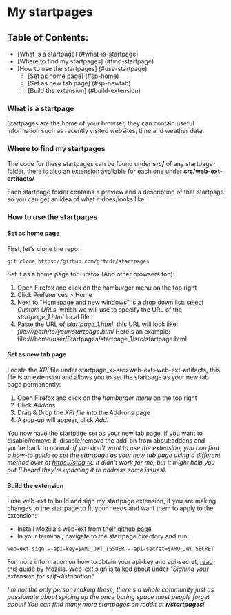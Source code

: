 # My startpages

## Table of Contents:
- [What is a startpage] (#what-is-startpage)
- [Where to find my startpages] (#find-startpage)
- [How to use the startpages] (#use-startpage)
	- [Set as home page] (#sp-home)
	- [Set as new tab page] (#sp-newtab)
	- [Build the extension] (#build-extension)

### What is a startpage <a name="what-is-startpage"></a>

Startpages are the home of your browser, they can contain useful information such as recently visited websites, time and weather data.

### Where to find my startpages <a name="find-startpage"></a>

The code for these startpages can be found under __src/__ of any startpage folder, there is also an extension available for each one under __src/web-ext-artifacts/__

Each startpage folder contains a preview and a description of that startpage so you can get an idea of what it does/looks like.

### How to use the startpages <a name="use-startpage"></a>
#### Set as home page <a name="sp-home"></a>
First, let's clone the repo:
```
git clone https://github.com/grtcdr/startpages
```
Set it as a home page for Firefox (And other browsers too):
1. Open Firefox and click on the hamburger menu on the top right
2. Click Preferences > Home
3. Next to "Homepage and new windows" is a drop down list: select _Custom URLs_, which we will use to specify the URL of the _startpage_1.html_ local file.
4. Paste the URL of _startpage_1.html_, this URL will look like: _file:///path/to/your/startpage.html_
Here's an example: file:///home/user/Startpages/startpage_1/src/startpage.html

#### Set as new tab page <a name="sp-newtab"></a>
Locate the _XPI_ file under startpage_x>src>web-ext>web-ext-artifacts, this file is an extension and allows you to set the startpage as your new tab page permanently:
1. Open Firefox and click on the _hamburger menu_ on the top right
2. Click _Addons_
3. Drag & Drop the _XPI file_ into the Add-ons page
4. A pop-up will appear, click _Add_.

You now have the startpage set as your new tab page. If you want to disable/remove it, disable/remove the add-on from about:addons and you're back to normal.
_If you don't want to use the extension, you can find a how-to guide to set the startpage as your new tab page using a different method over at https://stpg.tk. 
It didn't work for me, but it might help you out (I heard they're updating it to address some issues)._

#### Build the extension <a name="build-extension"></a>
I use web-ext to build and sign my startpage extension, if you are making changes to the startpage to fit your 
needs and want them to apply to the extension:
- Install Mozilla's web-ext from [their github page](https://github.com/mozilla/web-ext)
- In your terminal, navigate to the startpage directory and run:
```
web-ext sign --api-key=$AMO_JWT_ISSUER --api-secret=$AMO_JWT_SECRET
```
For more information on how to obtain your api-key and api-secret, [read this guide by Mozilla.](https://extensionworkshop.com/documentation/develop/getting-started-with-web-ext/)
Web-ext sign is talked about under _"Signing your extension for self-distribution"_

_I'm not the only person making these, there's a whole community just as passionate about spicing up the once boring space most people forget about! You can find many more startpages on reddit at **r/startpages**!_

